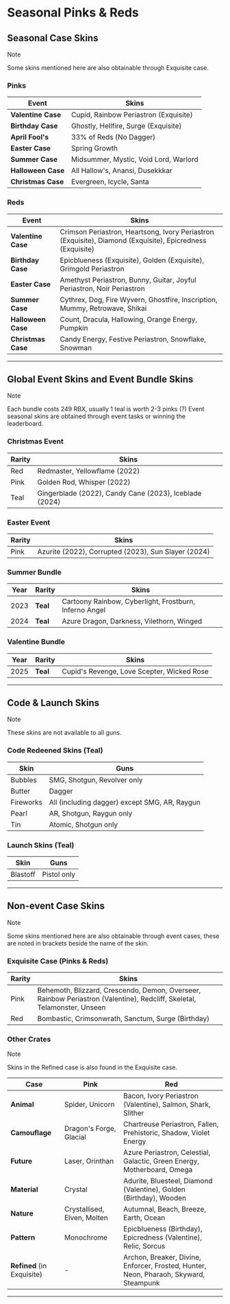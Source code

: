 # Seasonal Pinks & Reds

## Seasonal Case Skins

> [!NOTE]  
> Some skins mentioned here are also obtainable through Exquisite case.

### Pinks
| Event              | Skins                                      |
|-------------------|------------------------------------------|
| **Valentine Case** | Cupid, Rainbow Periastron (Exquisite)    |
| **Birthday Case**  | Ghostly, Hellfire, Surge (Exquisite)     |
| **April Fool's**   | 33% of Reds (No Dagger)                  |
| **Easter Case**    | Spring Growth                            |
| **Summer Case**    | Midsummer, Mystic, Void Lord, Warlord    |
| **Halloween Case** | All Hallow's, Anansi, Dusekkkar          |
| **Christmas Case** | Evergreen, Icycle, Santa                 |

### Reds
| Event              | Skins                                      |
|-------------------|------------------------------------------|
| **Valentine Case** | Crimson Periastron, Heartsong, Ivory Periastron (Exquisite), Diamond (Exquisite), Epicredness (Exquisite)            |
| **Birthday Case**  | Epicblueness (Exquisite), Golden (Exquisite), Grimgold Periastron                      |
| **Easter Case**    | Amethyst Periastron, Bunny, Guitar, Joyful Periastron, Noir Periastron |
| **Summer Case**    | Cythrex, Dog, Fire Wyvern, Ghostfire, Inscription, Mummy, Retrowave, Shikai |
| **Halloween Case** | Count, Dracula, Hallowing, Orange Energy, Pumpkin |
| **Christmas Case** | Candy Energy, Festive Periastron, Snowflake, Snowman |

---

## Global Event Skins and Event Bundle Skins

> [!NOTE]  
> Each bundle costs 249 RBX, usually 1 teal is worth 2-3 pinks (?)
> Event seasonal skins are obtained through event tasks or winning the leaderboard.

### Christmas Event
| Rarity  | Skins                                      |
|--------|------------------------------------------|
| Red  | Redmaster, Yellowflame (2022)                |
| Pink | Golden Rod, Whisper (2022)                   |
| Teal  | Gingerblade (2022), Candy Cane (2023), Iceblade (2024) |

### Easter Event
| Rarity  | Skins                                      |
|--------|------------------------------------------|
| Pink | Azurite (2022), Corrupted (2023), Sun Slayer (2024) |

### Summer Bundle
| Year  | Rarity  | Skins                                      |
|-------|-------|------------------------------------------|
| 2023  | **Teal** | Cartoony Rainbow, Cyberlight, Frostburn, Inferno Angel |
| 2024  | **Teal** | Azure Dragon, Darkness, Vilethorn, Winged |

### Valentine Bundle
| Year  | Rarity  | Skins                                      |
|-------|-------|------------------------------------------|
| 2025  | **Teal** | Cupid's Revenge, Love Scepter, Wicked Rose |

---

## Code & Launch Skins

> [!NOTE]  
> These skins are not available to all guns.

### Code Redeened Skins (Teal)
| Skin       | Guns                                        |
|-----------|------------------------------------------|
| Bubbles   | SMG, Shotgun, Revolver only              |
| Butter    | Dagger                                    |
| Fireworks | All (including dagger) except SMG, AR, Raygun |
| Pearl     | AR, Shotgun, Raygun only                 |
| Tin       | Atomic, Shotgun only                     |

### Launch Skins (Teal)
| Skin     | Guns                |
|---------|--------------------|
| Blastoff | Pistol only        |

---

## Non-event Case Skins

> [!NOTE]  
> Some skins mentioned here are also obtainable through event cases, these are noted in brackets beside the name of the skin.

### Exquisite Case (Pinks & Reds)
| Rarity  | Skins                                      |
|-------|------------------------------------------|
| Pink | Behemoth, Blizzard, Crescendo, Demon, Overseer, Rainbow Periastron (Valentine), Redcliff, Skeletal, Telamonster, Unseen |
| Red  | Bombastic, Crimsonwrath, Sanctum, Surge (Birthday) |

### Other Crates

> [!NOTE]  
> Skins in the Refined case is also found in the Exquisite case.

| Case       | Pink                                       | Red                                       |
|------------|------------------------------------------|------------------------------------------|
| **Animal**  | Spider, Unicorn                         | Bacon, Ivory Periastron (Valentine), Salmon, Shark, Slither |
| **Camouflage** | Dragon's Forge, Glacial             | Chartreuse Periastron, Fallen, Prehistoric, Shadow, Violet Energy |
| **Future**  | Laser, Orinthan                         | Azure Periastron, Celestial, Galactic, Green Energy, Motherboard, Omega |
| **Material**| Crystal                                 | Adurite, Bluesteel, Diamond (Valentine), Golden (Birthday), Wooden |
| **Nature**  | Crystallised, Elven, Molten             | Autumnal, Beach, Breeze, Earth, Ocean   |
| **Pattern** | Monochrome                              | Epicblueness (Birthday), Epicredness (Valentine), Relic, Sorcus |
| **Refined** (in Exquisite) | -                                      | Archon, Breaker, Divine, Enforcer, Frosted, Hunter, Neon, Pharaoh, Skyward, Steampunk |

---
